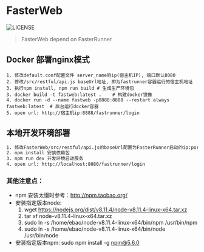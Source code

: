 # FasterWeb

![LICENSE](https://img.shields.io/github/license/yinquanwang/FasterRunner.svg)
> FasterWeb depend on FasterRunner

## Docker 部署nginx模式
``` 
1. 修改default.conf配置文件 server_name的ip(宿主机IP), 端口默认8080
2. 修改/src/restful/api.js baseUrl地址, 即为fastrunner容器运行的宿主机地址
3. 执行npm install, npm run build # 生成生产环境包
3. docker build -t fastweb:latest .    # 构建docker镜像
4. docker run -d --name fastweb -p8888:8888 --restart always fastweb:latest  # 后台运行docker容器
5. open url: http://宿主机ip:8888/fastrunner/login
``` 

## 本地开发环境部署

``` bash
1. 修改FasterWeb/src/restful/api.js的baseUrl配置为FasterRunner启动的ip:port
2. npm install 安装依赖包
3. npm run dev 开发环境启动服务
4. open url: http://localhost:8080/fastrunner/login
```

### 其他注意点：
- npm 安装太慢时参考：http://npm.taobao.org/
- 安装指定版本node: 
    1.  wget https://nodejs.org/dist/v8.11.4/node-v8.11.4-linux-x64.tar.xz
    2. tar xf  node-v8.11.4-linux-x64.tar.xz
    3. sudo ln -s /home/ebao/node-v8.11.4-linux-x64/bin/npm /usr/bin/npm 
    4. sudo ln -s /home/ebao/node-v8.11.4-linux-x64/bin/node /usr/bin/node
- 安装指定版本npm: sudo npm install -g npm@5.6.0 
